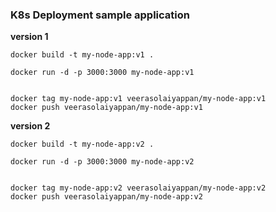 ### K8s Deployment sample application


**version 1**
```
docker build -t my-node-app:v1 .

docker run -d -p 3000:3000 my-node-app:v1


docker tag my-node-app:v1 veerasolaiyappan/my-node-app:v1
docker push veerasolaiyappan/my-node-app:v1
```


**version 2**
```
docker build -t my-node-app:v2 .

docker run -d -p 3000:3000 my-node-app:v2


docker tag my-node-app:v2 veerasolaiyappan/my-node-app:v2
docker push veerasolaiyappan/my-node-app:v2
```